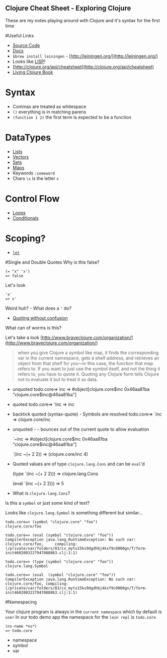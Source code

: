 Clojure Cheat Sheet - Exploring Clojure
--------------------------

These are my notes playing around with Clojure and it's syntax for the first time

#Useful Links
* [Source Code](https://github.com/clojure/clojure)
* [Docs](http://clojure.org/)
* ``$brew install leiningen`` - [http://leiningen.org/](http://leiningen.org/)
* Looks like [LISP](https://en.wikipedia.org/wiki/Lisp_(programming_language))!
* [http://clojure.org/api/cheatsheet](http://clojure.org/api/cheatsheet)
* [Living Clojure Book](https://books.google.com/books/about/Living_Clojure.html?id=SoodCAAAQBAJ&printsec=frontcover&source=kp_read_button&hl=en#v=onepage&q&f=false)

# Syntax
  * Commas are treated as whitespace
  * ``()`` everything is in matching parens
  * ``(function 1 2)`` the first term is expected to be a function

# DataTypes
  * [Lists](./datatypes/lists.md)
  * [Vectors](./datatypes/vectors.md)
  * [Sets](./datatypes/sets.md)
  * [Maps](./datatypes/maps.md)
  * Keywords ``:someword``
  * Chars ``\s`` is the letter ``s``

# Control Flow
  * [Loops](./flow/loops.md)
  * [Conditionals](./flow/conditionals.md)

# Scoping?
  * [``let``](http://clojuredocs.org/clojure.core/let)

#Single and Double Quotes
Why is this false?

    (= "x" 'x')
    => false

Let's look

    'x'
    => x'

Weird huh? - What does a ``'`` do?

* [Quoting without confusion](https://blog.8thlight.com/colin-jones/2012/05/22/quoting-without-confusion.html)

What can of worms is this?

Let's take a look [http://www.braveclojure.com/organization/](http://www.braveclojure.com/organization/)

> when you give Clojure a symbol like map, it finds the corresponding var in the current namespace, gets a shelf address, and retrieves an object from that shelf for you—in this case, the function that map refers to. If you want to just use the symbol itself, and not the thing it refers to, you have to quote it. Quoting any Clojure form tells Clojure not to evaluate it but to treat it as data.

* unquoted
    todo.core=> inc
    => #object[clojure.core$inc 0x46aa81ba "clojure.core$inc@46aa81ba"]

* quoted
    todo.core=> 'inc
    => inc

* backtick quoted (syntax-quote) - Symbols are resolved
    todo.core=> `inc
    => clojure.core/inc

* unquoted - ``~`` bounces out of the current quote to allow evaluation

    `~inc
    => #object[clojure.core$inc 0x46aa81ba "clojure.core$inc@46aa81ba"]

    `(inc ~(+ 2 2))
    => (clojure.core/inc 4)

* Quoted values are of type ``clojure.lang.Cons`` and can be ``eval``'d

    (type `(inc ~(+ 2 2)))
    => clojure.lang.Cons

    (eval `(inc ~(+ 2 2)))
    => 5

* What is ``clojure.lang.Cons``?

Is this a ``symbol`` or just some kind of text?

Looks like ``clojure.lang.Symbol`` is something different but similar...

    todo.core=> (symbol "clojure.core" "foo")
    clojure.core/foo

    todo.core=> (eval (symbol "clojure.core" "foo"))
    CompilerException java.lang.RuntimeException: No such var: clojure.core/foo,     compiling:(/private/var/folders/83/cx_mytx15ks9dgdhbj4kxf9c0000gn/T/form-init4602003227947088863.clj:1:1) 

    todo.core=> (type (symbol "clojure.core" "foo"))
    clojure.lang.Symbol

    todo.core=> (eval  (symbol "clojure.core" "foo"))
    CompilerException java.lang.RuntimeException: No such var: clojure.core/foo, compiling:(/private/var/folders/83/cx_mytx15ks9dgdhbj4kxf9c0000gn/T/form-init4602003227947088863.clj:1:1) 



#Namespacing

Your clojure program is always in the ``current namespace`` which by default is ``user``
In our todo demo app the namespace for the ``lein repl`` is ``todo.core``

    (ns-name *ns*)
    => todo.core

* namespace
* symbol
* var
